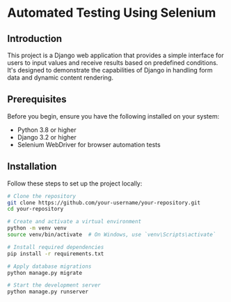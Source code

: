 # Automated Testing Using Selenium

## Introduction

This project is a Django web application that provides a simple interface for users to input values and receive results based on predefined conditions. It's designed to demonstrate the capabilities of Django in handling form data and dynamic content rendering.

## Prerequisites

Before you begin, ensure you have the following installed on your system:

- Python 3.8 or higher
- Django 3.2 or higher
- Selenium WebDriver for browser automation tests

## Installation

Follow these steps to set up the project locally:

```bash
# Clone the repository
git clone https://github.com/your-username/your-repository.git
cd your-repository

# Create and activate a virtual environment
python -m venv venv
source venv/bin/activate  # On Windows, use `venv\Scripts\activate`

# Install required dependencies
pip install -r requirements.txt

# Apply database migrations
python manage.py migrate

# Start the development server
python manage.py runserver
